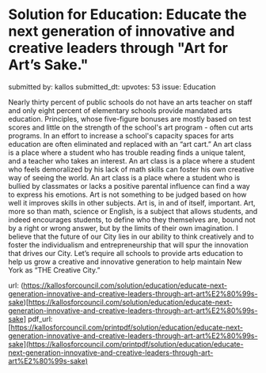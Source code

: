 # Solution for Education: Educate the next generation of innovative and creative leaders through "Art for Art’s Sake." #

submitted by: kallos
submitted_dt: 
upvotes: 53
issue: Education

Nearly thirty percent of public schools do not have an arts teacher on staff and only eight percent of elementary schools provide mandated arts education. Principles, whose five-figure bonuses are mostly based on test scores and little on the strength of the school's art program - often cut arts programs. In an effort to increase a school's capacity spaces for arts education are often eliminated and replaced with an “art cart.” An art class is a place where a student who has trouble reading finds a unique talent, and a teacher who takes an interest. An art class is a place where a student who feels demoralized by his lack of math skills can foster his own creative way of seeing the world. An art class is a place where a student who is bullied by classmates or lacks a positive parental influence can find a way to express his emotions. Art is not something to be judged based on how well it improves skills in other subjects. Art is, in and of itself, important. Art, more so than math, science or English, is a subject that allows students, and indeed encourages students, to define who they themselves are, bound not by a right or wrong answer, but by the limits of their own imagination. I believe that the future of our City lies in our ability to think creatively and to foster the individualism and entrepreneurship that will spur the innovation that drives our City. Let’s require all schools to provide arts education to help us grow a creative and innovative generation to help maintain New York as “THE Creative City.”

url: (https://kallosforcouncil.com/solution/education/educate-next-generation-innovative-and-creative-leaders-through-art-art%E2%80%99s-sake)[https://kallosforcouncil.com/solution/education/educate-next-generation-innovative-and-creative-leaders-through-art-art%E2%80%99s-sake]
pdf_url: [https://kallosforcouncil.com/printpdf/solution/education/educate-next-generation-innovative-and-creative-leaders-through-art-art%E2%80%99s-sake](https://kallosforcouncil.com/printpdf/solution/education/educate-next-generation-innovative-and-creative-leaders-through-art-art%E2%80%99s-sake)